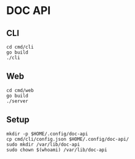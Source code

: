 # DOC API

## CLI

```
cd cmd/cli
go build
./cli
```

## Web

```
cd cmd/web
go build
./server
```

## Setup
```
mkdir -p $HOME/.config/doc-api
cp cmd/cli/config.json $HOME/.config/doc-api/
sudo mkdir /var/lib/doc-api
sudo chown $(whoami) /var/lib/doc-api
```
